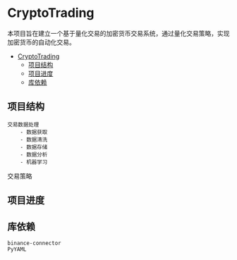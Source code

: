 # CryptoTrading
本项目旨在建立一个基于量化交易的加密货币交易系统，通过量化交易策略，实现加密货币的自动化交易。

- [CryptoTrading](#cryptotrading)
  - [项目结构](#项目结构)
  - [项目进度](#项目进度)
  - [库依赖](#库依赖)
## 项目结构
```
交易数据处理
    - 数据获取
    - 数据清洗
    - 数据存储
    - 数据分析
    - 机器学习
```
交易策略

## 项目进度

## 库依赖
```
binance-connector
PyYAML
```



